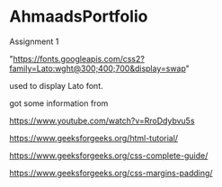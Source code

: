 # AhmaadsPortfolio
 Assignment 1

"https://fonts.googleapis.com/css2?family=Lato:wght@300;400;700&display=swap"

used to display Lato font.


got some information from

https://www.youtube.com/watch?v=RroDdybvu5s

https://www.geeksforgeeks.org/html-tutorial/

https://www.geeksforgeeks.org/css-complete-guide/

https://www.geeksforgeeks.org/css-margins-padding/
